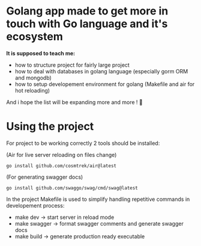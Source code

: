 # Golang app made to get more in touch with Go language and it's ecosystem

**It is supposed to teach me:**
- how to structure project for fairly large project
- how to deal with databases in golang language (especially gorm ORM and mongodb)
- how to setup developement environment for golang (Makefile and air for hot reloading)

And i hope the list will be expanding more and more !
:crossed_fingers:

# Using the project

For project to be working correctly 2 tools should be installed:

(Air for live server reloading on files change)
```
go install github.com/cosmtrek/air@latest 
```

(For generating swagger docs)
```
go install github.com/swaggo/swag/cmd/swag@latest 
```

In the project Makefile is used to simplify handling repetitive commands in developement process:
- make dev -> start server in reload mode
- make swagger -> format swagger comments and generate swagger docs
- make build -> generate production ready executable